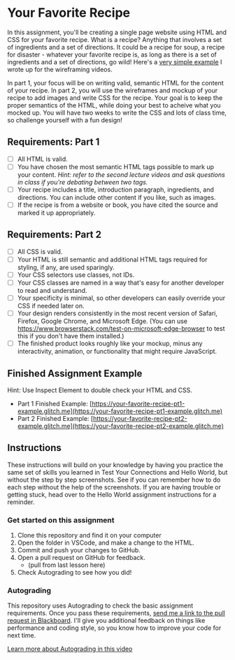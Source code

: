 # Your Favorite Recipe

In this assignment, you'll be creating a single page website using HTML and CSS for your favorite recipe. 
What is a recipe? Anything that involves a set of ingredients and a set of directions. It could be a recipe 
for soup, a recipe for disaster - whatever your favorite recipe is, as long as there is a set of ingredients 
and a set of directions, go wild! Here's a [very simple example](https://docs.google.com/document/d/10uYBUDpqmjEQomhREas3zqlwPIL7pT1q_1ca-_C4twc/edit?usp=sharing) I wrote up for the wireframing videos.

In part 1, your focus will be on writing valid, semantic HTML for the content of your recipe. In part 2, you 
will use the wireframes and mockup of your recipe to add images and write CSS for the recipe. Your goal is 
to keep the proper semantics of the HTML, while doing your best to acheive what you mocked up. You will have 
two weeks to write the CSS and lots of class time, so challenge yourself with a fun design!

## Requirements: Part 1

- [ ] All HTML is valid.
- [ ] You have chosen the most semantic HTML tags possible to mark up your content. *Hint: refer to the second lecture videos and ask questions in class if you're debating between two tags.*
- [ ] Your recipe includes a title, introduction paragraph, ingredients, and directions. You can include other content if you like, such as images.
- [ ] If the recipe is from a website or book, you have cited the source and marked it up appropriately.

## Requirements: Part 2

- [ ] All CSS is valid.
- [ ] Your HTML is still semantic and additional HTML tags required for styling, if any, are used sparingly.
- [ ] Your CSS selectors use classes, not IDs.
- [ ] Your CSS classes are named in a way that's easy for another developer to read and understand.
- [ ] Your specificity is minimal, so other developers can easily override your CSS if needed later on.
- [ ] Your design renders consistently in the most recent version of Safari, Firefox, Google Chrome, and Microsoft Edge. (You can use https://www.browserstack.com/test-on-microsoft-edge-browser to test this if you don't have them installed.)
- [ ] The finished product looks roughly like your mockup, minus any interactivity, animation, or functionality that might require JavaScript.

## Finished Assignment Example

Hint: Use Inspect Element to double check your HTML and CSS.

- Part 1 Finished Example: [https://your-favorite-recipe-pt1-example.glitch.me](https://your-favorite-recipe-pt1-example.glitch.me)
- Part 2 Finished Example: [https://your-favorite-recipe-pt2-example.glitch.me](https://your-favorite-recipe-pt2-example.glitch.me)

## Instructions

These instructions will build on your knowledge by having you practice the same set of skills you learned in Test Your Connections and Hello World, but without the step by step screenshots. See if you can remember how to do each step without the help of the screenshots. If you are having trouble or getting stuck, head over to the Hello World assignment instructions for a reminder.

### Get started on this assignment

1. Clone this repository and find it on your computer
2. Open the folder in VSCode, and make a change to the HTML.
3. Commit and push your changes to GitHub.
4. Open a pull request on GitHub for feedback.
	- (pull from last lesson here)
5. Check Autograding to see how you did!

### Autograding

This repository uses Autograding to check the basic assignment requirements. Once you pass these requirements, [send me a link to the pull request in Blackboard](https://mymedia.bu.edu/media/Put+it+All+TogetherA+Blackboard%2C+Github%2C+Glitch/1_66r1kz2n?st=825). I'll give you additional feedback on things like performance and coding style, so you know how to improve your code for next time.

[Learn more about Autograding in this video](https://mymedia.bu.edu/media/Put+it+All+TogetherA+Blackboard%2C+Github%2C+Glitch/1_66r1kz2n?st=676)
